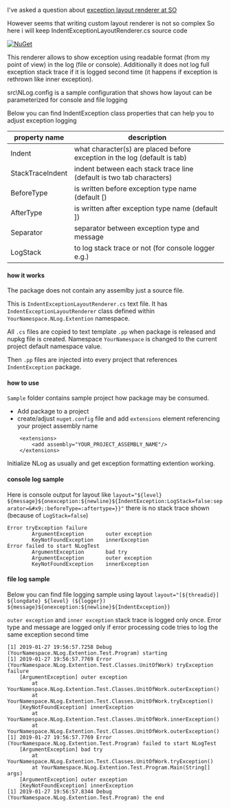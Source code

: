 I've asked a question about [exception layout renderer at SO](https://stackoverflow.com/questions/46565639/nlog-exception-layout-to-format-exception-type-message-and-stack-trace)

However seems that writing custom layout renderer is not so complex
So here i will keep IndentExceptionLayoutRenderer.cs source code

[![NuGet](https://img.shields.io/nuget/v/NLog.IndentException.svg?maxAge=259200)](https://www.nuget.org/packages/NLog.IndentException/)

This renderer allows to show exception using readable format (from my point of view) in the log (file or console). Additionally it does not log full exception stack trace if it is logged second time (it happens if exception is rethrown like inner exception).

src\NLog.config is a sample configuration that shows how layout can be parameterized for console and file logging

Below you can find IndentException class properties that can help you to adjust exception logging

| property name | description |
|-----|------|
|Indent | what character(s) are placed before exception in the log (default is tab)|
StackTraceIndent | indent between each stack trace line (default is two tab characters)
BeforeType | is written before exception type name (default [)
AfterType | is written after exception type name (default ])
Separator | separator between exception type and message
LogStack | to log stack trace or not (for console logger e.g.)

#### how it works
The package does not contain any assemlby just a source file.

This is `IndentExceptionLayoutRenderer.cs` text file.
It has `IndentExceptionLayoutRenderer` class defined within `YourNamespace.NLog.Extention` namespace. 

All `.cs` files are copied to text template `.pp` when package is released and nupkg file is created.
Namespace `YourNamespace` is changed to the current project default namespace value.

Then `.pp` files are injected into every project that references `IndentException` package.

#### how to use
`Sample` folder contains sample project how package may be consumed.

* Add package to a project
* create/adjust `nuget.config` file and add `extensions` element referencing your project assembly name
```
	<extensions>
		<add assembly="YOUR_PROJECT_ASSEMBLY_NAME"/>
	</extensions>
```
Initialize NLog as usually and get exception formatting extention working. 

#### console log sample
Here is console output for layout like `layout="${level} ${message}${onexception:${newline}${IndentException:LogStack=false:separator=&#x9;:beforeType=:aftertype=}}"`
there is no stack trace shown (because of `LogStack=false`)
```
Error tryException failure
        ArgumentException       outer exception
        KeyNotFoundException    innerException
Error failed to start NLogTest
        ArgumentException       bad try
        ArgumentException       outer exception
        KeyNotFoundException    innerException
```

#### file log sample
Below you can find file logging sample using layout `layout="[${threadid}] ${longdate} ${level} (${logger}) ${message}${onexception:${newline}${IndentException}}`

`outer exception` and `inner exception` stack trace is logged only once. Error type and message are logged only if error processing code tries to log the same exception second time

```
[1] 2019-01-27 19:56:57.7258 Debug (YourNamespace.NLog.Extention.Test.Program) starting
[1] 2019-01-27 19:56:57.7769 Error (YourNamespace.NLog.Extention.Test.Classes.UnitOfWork) tryException failure
	[ArgumentException] outer exception
		at YourNamespace.NLog.Extention.Test.Classes.UnitOfWork.outerException()
		at YourNamespace.NLog.Extention.Test.Classes.UnitOfWork.tryException()
	[KeyNotFoundException] innerException
		at YourNamespace.NLog.Extention.Test.Classes.UnitOfWork.innerException()
		at YourNamespace.NLog.Extention.Test.Classes.UnitOfWork.outerException()
[1] 2019-01-27 19:56:57.7769 Error (YourNamespace.NLog.Extention.Test.Program) failed to start NLogTest
	[ArgumentException] bad try
		at YourNamespace.NLog.Extention.Test.Classes.UnitOfWork.tryException()
		at YourNamespace.NLog.Extention.Test.Program.Main(String[] args)
	[ArgumentException] outer exception
	[KeyNotFoundException] innerException
[1] 2019-01-27 19:56:57.8344 Debug (YourNamespace.NLog.Extention.Test.Program) the end
```